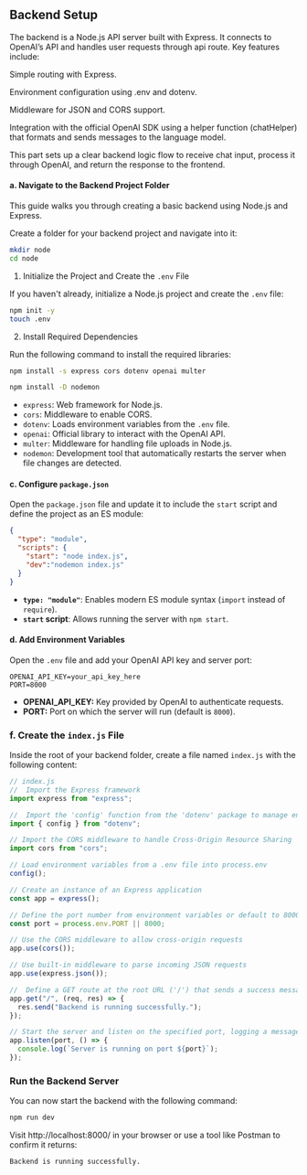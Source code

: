 
## Backend Setup
The backend is a Node.js API server built with Express. It connects to OpenAI’s API and handles user requests through api route.
Key features include:

Simple routing with Express.

Environment configuration using .env and dotenv.

Middleware for JSON and CORS support.

Integration with the official OpenAI SDK using a helper function (chatHelper) that formats and sends messages to the language model.

This part sets up a clear backend logic flow to receive chat input, process it through OpenAI, and return the response to the frontend.

#### a. Navigate to the Backend Project Folder
This guide walks you through creating a basic backend using Node.js and Express.


Create a folder for your backend project and navigate into it:

```bash
mkdir node
cd node
```


1. Initialize the Project and Create the `.env` File

If you haven't already, initialize a Node.js project and create the `.env` file:

```bash
npm init -y
touch .env
```

2. Install Required Dependencies

Run the following command to install the required libraries:

```bash
npm install -s express cors dotenv openai multer 
```

```bash
npm install -D nodemon
```

- `express`: Web framework for Node.js.
- `cors`: Middleware to enable CORS.
- `dotenv`: Loads environment variables from the `.env` file.
- `openai`: Official library to interact with the OpenAI API.
- `multer`: Middleware for handling file uploads in Node.js.
- `nodemon`: Development tool that automatically restarts the server when file changes are detected.



#### c. Configure `package.json`

Open the `package.json` file and update it to include the `start` script and define the project as an ES module:

```json
{
  "type": "module",
  "scripts": {
    "start": "node index.js",
    "dev":"nodemon index.js"
  }
}
```

- **`type: "module"`**: Enables modern ES module syntax (`import` instead of `require`).
- **`start` script**: Allows running the server with `npm start`.

#### d. Add Environment Variables

Open the `.env` file and add your OpenAI API key and server port:

```env
OPENAI_API_KEY=your_api_key_here
PORT=8000
```

- **OPENAI_API_KEY:** Key provided by OpenAI to authenticate requests.
- **PORT:** Port on which the server will run (default is `8000`).


### f. Create the `index.js` File

Inside the root of your backend folder, create a file named `index.js` with the following content:



```javascript
// index.js
//  Import the Express framework
import express from "express";

//  Import the 'config' function from the 'dotenv' package to manage environment variables
import { config } from "dotenv";

// Import the CORS middleware to handle Cross-Origin Resource Sharing
import cors from "cors";

// Load environment variables from a .env file into process.env
config();

// Create an instance of an Express application
const app = express();

// Define the port number from environment variables or default to 8000
const port = process.env.PORT || 8000;

// Use the CORS middleware to allow cross-origin requests
app.use(cors());

// Use built-in middleware to parse incoming JSON requests
app.use(express.json());

//  Define a GET route at the root URL ('/') that sends a success message
app.get("/", (req, res) => {
  res.send("Backend is running successfully.");
});

// Start the server and listen on the specified port, logging a message when it's running
app.listen(port, () => {
  console.log(`Server is running on port ${port}`);
});
```

### Run the Backend Server

You can now start the backend with the following command:

```bash
npm run dev
```

Visit http://localhost:8000/ in your browser or use a tool like Postman to confirm it returns:

```bash
Backend is running successfully.
```